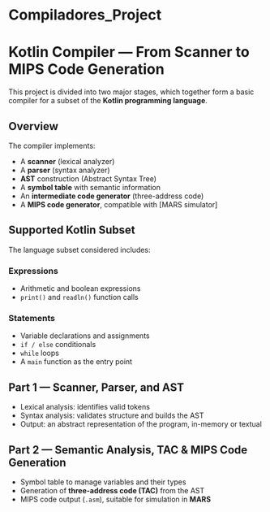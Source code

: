# Compiladores_Project

# Kotlin Compiler — From Scanner to MIPS Code Generation

This project is divided into two major stages, which together form a basic compiler for a subset of the **Kotlin programming language**.


## Overview

The compiler implements:
- A **scanner** (lexical analyzer)
- A **parser** (syntax analyzer)
- **AST** construction (Abstract Syntax Tree)
- A **symbol table** with semantic information
- An **intermediate code generator** (three-address code)
- A **MIPS code generator**, compatible with [MARS simulator]


## Supported Kotlin Subset

The language subset considered includes:
### Expressions
- Arithmetic and boolean expressions
- `print()` and `readln()` function calls

### Statements
- Variable declarations and assignments
- `if / else` conditionals
- `while` loops
- A `main` function as the entry point



## Part 1 — Scanner, Parser, and AST

- Lexical analysis: identifies valid tokens  
- Syntax analysis: validates structure and builds the AST  
- Output: an abstract representation of the program, in-memory or textual


## Part 2 — Semantic Analysis, TAC & MIPS Code Generation

- Symbol table to manage variables and their types  
- Generation of **three-address code (TAC)** from the AST  
- MIPS code output (`.asm`), suitable for simulation in **MARS**
